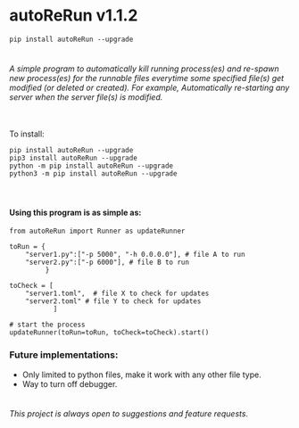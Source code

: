 # autoReRun v1.1.2

```pip install autoReRun --upgrade```


###### <br>A simple program to automatically kill running process(es) and re-spawn new process(es) for the runnable files everytime some specified file(s) get modified (or deleted or created). For example, Automatically re-starting any server when the server file(s) is modified.

<br>To install: 
```
pip install autoReRun --upgrade
pip3 install autoReRun --upgrade
python -m pip install autoReRun --upgrade
python3 -m pip install autoReRun --upgrade
```


#### <br><br>Using this program is as simple as:
```
from autoReRun import Runner as updateRunner

toRun = {
    "server1.py":["-p 5000", "-h 0.0.0.0"], # file A to run
    "server2.py":["-p 6000"], # file B to run
         }
         
toCheck = [
    "server1.toml",  # file X to check for updates
    "server2.toml" # file Y to check for updates
           ]
           
# start the process
updateRunner(toRun=toRun, toCheck=toCheck).start() 
```

### Future implementations:
* Only limited to python files, make it work with any other file type.
* Way to turn off debugger.


###### <br>This project is always open to suggestions and feature requests.